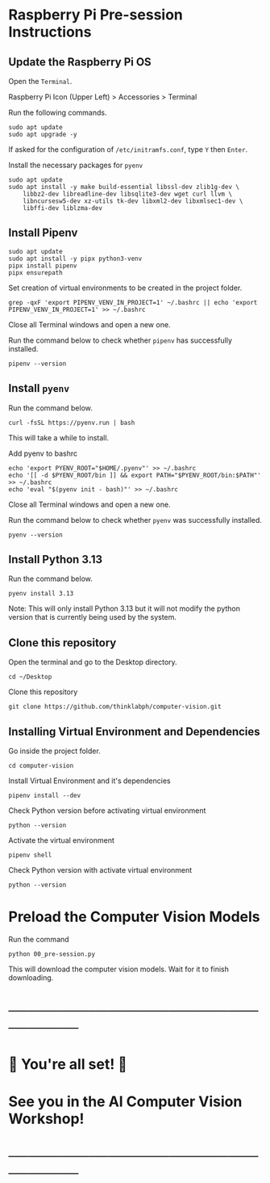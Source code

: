 # Raspberry Pi Pre-session Instructions

## Update the Raspberry Pi OS

Open the `Terminal`.

Raspberry Pi Icon (Upper Left) > Accessories > Terminal

Run the following commands.

``` shell
sudo apt update
sudo apt upgrade -y
```

If asked for the configuration of `/etc/initramfs.conf`, type `Y` then `Enter`.

Install the necessary packages for `pyenv`

``` shell
sudo apt update
sudo apt install -y make build-essential libssl-dev zlib1g-dev \
    libbz2-dev libreadline-dev libsqlite3-dev wget curl llvm \
    libncursesw5-dev xz-utils tk-dev libxml2-dev libxmlsec1-dev \
    libffi-dev liblzma-dev
```


## Install Pipenv

``` shell
sudo apt update
sudo apt install -y pipx python3-venv
pipx install pipenv
pipx ensurepath
```

Set creation of virtual environments to be created in the project folder.

``` shell
grep -qxF 'export PIPENV_VENV_IN_PROJECT=1' ~/.bashrc || echo 'export PIPENV_VENV_IN_PROJECT=1' >> ~/.bashrc
```

Close all Terminal windows and open a new one.

Run the command below to check whether `pipenv` has successfully installed.

``` shell
pipenv --version
```

## Install `pyenv`

Run the command below.

``` shell
curl -fsSL https://pyenv.run | bash
```

This will take a while to install.

Add pyenv to bashrc

``` shell
echo 'export PYENV_ROOT="$HOME/.pyenv"' >> ~/.bashrc
echo '[[ -d $PYENV_ROOT/bin ]] && export PATH="$PYENV_ROOT/bin:$PATH"' >> ~/.bashrc
echo 'eval "$(pyenv init - bash)"' >> ~/.bashrc
```

Close all Terminal windows and open a new one.

Run the command below to check whether `pyenv` was successfully installed.

``` shell
pyenv --version
```

## Install Python 3.13

Run the command below.

``` shell
pyenv install 3.13
```

Note: This will only install Python 3.13 but it will not modify the python version that is currently being used by the system.

## Clone this repository

Open the terminal and go to the Desktop directory.

``` shell
cd ~/Desktop
```

Clone this repository

``` shell
git clone https://github.com/thinklabph/computer-vision.git
```

## Installing Virtual Environment and Dependencies

Go inside the project folder.

``` shell
cd computer-vision
```

Install Virtual Environment and it's dependencies

``` shell
pipenv install --dev
```

Check Python version before activating virtual environment

``` shell
python --version
```

Activate the virtual environment

``` shell
pipenv shell
```

Check Python version with activate virtual environment

``` shell
python --version
```

# Preload the Computer Vision Models

Run the command

``` shell
python 00_pre-session.py
```

This will download the computer vision models. Wait for it to finish downloading.

# ────────────────────────────────
# 🎉 You're all set! 🎉
# 
# See you in the **AI Computer Vision Workshop!**
# ────────────────────────────────

